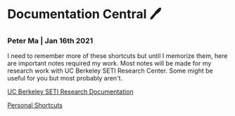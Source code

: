 

# Documentation Central 🖊

### Peter Ma | Jan 16th 2021

I need to remember more of these shortcuts but until I memorize them, here are important notes required my work. Most notes will be made for my research work with UC Berkeley SETI Research Center. Some might be useful for you but most probably aren't. 

[UC Berkeley SETI Research Documentation](../berkeley/directory.html)

[Personal Shortcuts](../berkeley/directory.html)







